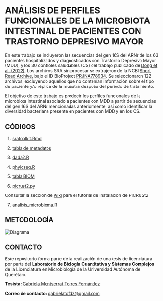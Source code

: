 # ANÁLISIS DE PERFILES FUNCIONALES DE LA MICROBIOTA INTESTINAL DE PACIENTES CON TRASTORNO DEPRESIVO MAYOR

En este trabajo se incluyeron las secuencias del gen 16S del ARNr de los 63 pacientes hospitalizados y diagnosticados con Trastorno Depresivo Mayor (MDD), y los 30 controles saludables (CS) del trabajo publicado de [Dong et al. (2022)](https://www.ncbi.nlm.nih.gov/pmc/articles/PMC9354493/). Los archivos SRA sin procesar se extrajeron de la NCBI [Short Read Archive](https://www.ncbi.nlm.nih.gov/sra), bajo el ID BioProject [PRJNA778934](https://www.ncbi.nlm.nih.gov/sra/?term=PRJNA778934). Se seleccionaron 122 archivos, excluyendo aquellos que no contenían información sobre el tipo de paciente y/o réplica de la muestra después del periodo de tratamiento.

El objetivo de este trabajo es predecir los perfiles funcionales de la microbiota intestinal asociado a pacientes con MDD a partir de secuencias del gen 16S del ARNr mencionadas anteriormente, así como identificar la diversidad bacteriana presente en pacientes con MDD y en los CS.

## CÓDIGOS

1. [sratoolkit.Rmd](https://github.com/gabrielatof/tesis/blob/main/sratoolkit.Rmd)

2. [tabla de metadatos](https://docs.google.com/spreadsheets/d/1EDimsD27WBPn68wyx7j0EZHouHNaX7XzLdx-4fQm128/edit?usp=sharing)

3. [dada2.R](https://github.com/gabrielatof/tesis-mic/blob/main/dada2.R)

4. [phyloseq.R](https://github.com/gabrielatof/tesis/blob/main/phyloseq.R)

5. [tabla BIOM](https://github.com/gabrielatof/tesis/blob/main/phyloseq.R)

6. [picrust2.py](https://github.com/gabrielatof/tesis/blob/main/picrust2.py)

Consultar la sección de [wiki](https://github.com/gabrielatof/tesis-mic/wiki/PICRUSt2) para el tutorial de instalación de PICRUSt2

7. [analisis_microbioma.R](https://github.com/gabrielatof/tesis-mic/blob/main/analisis_microbioma_resumido.Rmd)



## METODOLOGÍA

![Diagrama](https://github.com/gabrielatof/tesis-mic/blob/main/diagrama%20tesis.png)

## CONTACTO 

Este repositorio forma parte de la realización de una tesis de licenciatura por parte del **Laboratorio de Biología Cuantitativa y Sistemas Complejos** de la Licenciatura en Microbiología de la Universidad Autónoma de Querétaro. 

**Tesista:** [Gabriela Montserrat Torres Fernández](https://github.com/gabrielatof) 

**Correo de contacto:** gabrielatofdz@gmail.com 

